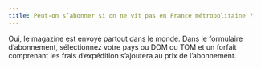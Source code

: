 ```yaml
---
title: Peut-on s’abonner si on ne vit pas en France métropolitaine ?
---
```


Oui, le magazine est envoyé partout dans le monde. Dans le formulaire d’abonnement, sélectionnez votre pays ou DOM ou TOM et un forfait comprenant les frais d’expédition s’ajoutera au prix de l’abonnement.
